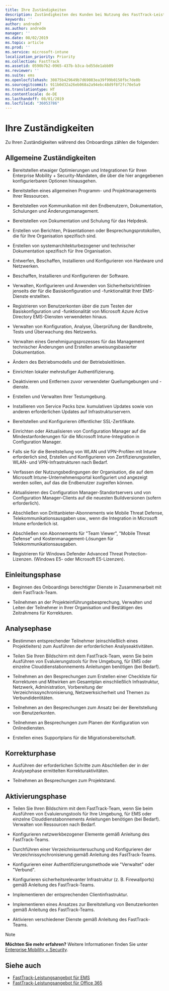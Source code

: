 ```yaml
---
title: Ihre Zuständigkeiten
description: Zuständigkeiten des Kunden bei Nutzung des FastTrack-Leistungsangebots
keywords: ''
author: andredm7
ms.author: andredm
manager: ''
ms.date: 08/02/2019
ms.topic: article
ms.prod: ''
ms.service: microsoft-intune
localization_priority: Priority
ms.collection: FastTrack
ms.assetid: 0590b7b2-0965-437b-b3ca-bd55de1abb09
ms.reviewer: ''
ms.suite: ems
ms.openlocfilehash: 30875b429649b7d69083ea39f99b0158fbc7de0b
ms.sourcegitcommit: 911b0d32a26eb068a2a94ebc48d9f8f2fc70e5a9
ms.translationtype: HT
ms.contentlocale: de-DE
ms.lasthandoff: 08/01/2019
ms.locfileid: "36053786"
---
```

# <a name="your-responsibilities"></a>Ihre Zuständigkeiten

Zu Ihren Zuständigkeiten während des Onboardings zählen die folgenden:

## <a name="general-responsibilities"></a>Allgemeine Zuständigkeiten

-   Bereitstellen etwaiger Optimierungen und Integrationen für Ihren Enterprise Mobility + Security-Mandaten, die über die hier angegebenen konfigurierbaren Optionen hinausgehen.

-   Bereitstellen eines allgemeinen Programm- und Projektmanagements Ihrer Ressourcen.

-   Bereitstellen von Kommunikation mit den Endbenutzern, Dokumentation, Schulungen und Änderungsmanagement.

-   Bereitstellen von Dokumentation und Schulung für das Helpdesk.

-   Erstellen von Berichten, Präsentationen oder Besprechungsprotokollen, die für Ihre Organisation spezifisch sind.

-   Erstellen von systemarchitekturbezogener und technischer Dokumentation spezifisch für Ihre Organisation.

-   Entwerfen, Beschaffen, Installieren und Konfigurieren von Hardware und Netzwerken.

-   Beschaffen, Installieren und Konfigurieren der Software.

-   Verwalten, Konfigurieren und Anwenden von Sicherheitsrichtlinien jenseits der für die Basiskonfiguration und -funktionalität Ihrer EMS-Dienste erstellten.

-   Registrieren von Benutzerkonten über die zum Testen der Basiskonfiguration und -funktionalität von Microsoft Azure Active Directory EMS-Diensten verwendeten hinaus.

-   Verwalten von Konfiguration, Analyse, Überprüfung der Bandbreite, Tests und Überwachung des Netzwerks.

-   Verwalten eines Genehmigungsprozesses für das Management technischer Änderungen und Erstellen anweisungsbasierter Dokumentation.

-   Ändern des Betriebsmodells und der Betriebsleitlinien.

-   Einrichten lokaler mehrstufiger Authentifizierung.

-   Deaktivieren und Entfernen zuvor verwendeter Quellumgebungen und -dienste.

-   Erstellen und Verwalten Ihrer Testumgebung.

-   Installieren von Service Packs bzw. kumulativen Updates sowie von anderen erforderlichen Updates auf Infrastrukturservern.

-   Bereitstellen und Konfigurieren öffentlicher SSL-Zertifikate.

-   Einrichten oder Aktualisieren von Configuration Manager auf die Mindestanforderungen für die Microsoft Intune-Integration in Configuration Manager.

-   Falls sie für die Bereitstellung von WLAN und VPN-Profilen mit Intune erforderlich sind, Erstellen und Konfigurieren von Zertifizierungsstellen, WLAN- und VPN-Infrastrukturen nach Bedarf.

-   Verfassen der Nutzungsbedingungen der Organisation, die auf dem Microsoft Intune-Unternehmensportal konfiguriert und angezeigt werden sollen, auf das die Endbenutzer zugreifen können.

-   Aktualisieren des Configuration Manager-Standortservers und von Configuration Manager-Clients auf die neuesten Buildversionen (sofern erforderlich).

-   Abschließen von Drittanbieter-Abonnements wie Mobile Threat Defense, Telekommunikationsausgaben usw., wenn die Integration in Microsoft Intune erforderlich ist.

-   Abschließen von Abonnements für "Team Viewer", "Mobile Threat Defense" und Kostenmanagement-Lösungen für Telekommunikationsausgaben.

-   Registrieren für Windows Defender Advanced Threat Protection-Lizenzen. (Windows E5- oder Microsoft E5-Lizenzen).

## <a name="initiate-phase"></a>Einleitungsphase

-   Beginnen des Onboardings berechtigter Dienste in Zusammenarbeit mit dem FastTrack-Team.

-   Teilnehmen an der Projekteinführungsbesprechung, Verwalten und Leiten der Teilnehmer in Ihrer Organisation und Bestätigen des Zeitrahmens für Korrekturen.

## <a name="assess-phase"></a>Analysephase

-   Bestimmen entsprechender Teilnehmer (einschließlich eines Projektleiters) zum Ausführen der erforderlichen Analyseaktivitäten.

-   Teilen Sie Ihren Bildschirm mit dem FastTrack-Team, wenn Sie beim Ausführen von Evaluierungstools für Ihre Umgebung, für EMS oder einzelne Clouddienstabonnements Anleitungen benötigen (bei Bedarf).

-   Teilnehmen an den Besprechungen zum Erstellen einer Checkliste für Korrekturen und Mitwirken am Gesamtplan einschließlich Infrastruktur, Netzwerk, Administration, Vorbereitung der Verzeichnissynchronisierung, Netzwerksicherheit und Themen zu Verbundidentitäten.

-   Teilnehmen an den Besprechungen zum Ansatz bei der Bereitstellung von Benutzerkonten.

-   Teilnehmen an Besprechungen zum Planen der Konfiguration von Onlinediensten.

-   Erstellen eines Supportplans für die Migrationsbereitschaft.

## <a name="remediate-phase"></a>Korrekturphase

-   Ausführen der erforderlichen Schritte zum Abschließen der in der Analysephase ermittelten Korrekturaktivitäten.

-   Teilnehmen an Besprechungen zum Projektstand.

## <a name="enable-phase"></a>Aktivierungsphase

-   Teilen Sie Ihren Bildschirm mit dem FastTrack-Team, wenn Sie beim Ausführen von Evaluierungstools für Ihre Umgebung, für EMS oder einzelne Clouddienstabonnements Anleitungen benötigen (bei Bedarf). Verwalten von Ressourcen nach Bedarf.

-   Konfigurieren netzwerkbezogener Elemente gemäß Anleitung des FastTrack-Teams.

-   Durchführen einer Verzeichnisuntersuchung und Konfigurieren der Verzeichnissynchronisierung gemäß Anleitung des FastTrack-Teams.

-   Konfigurieren einer Authentifizierungsmethode wie "Verwaltet" oder "Verbund". 

-   Konfigurieren sicherheitsrelevanter Infrastruktur (z. B. Firewallports) gemäß Anleitung des FastTrack-Teams.

-   Implementieren der entsprechenden Clientinfrastruktur.

-   Implementieren eines Ansatzes zur Bereitstellung von Benutzerkonten gemäß Anleitung des FastTrack-Teams.

-   Aktivieren verschiedener Dienste gemäß Anleitung des FastTrack-Teams.

> [!NOTE]
> **Möchten Sie mehr erfahren?** Weitere Informationen finden Sie unter [Enterprise Mobility + Security](https://www.microsoft.com/en-us/cloud-platform/enterprise-mobility).

## <a name="see-also"></a>Siehe auch

- [FastTrack-Leistungsangebot für EMS](EMS-fasttrack-benefit-for-EMS.md)
- [FastTrack-Leistungsangebot für Office 365](O365-fasttrack-benefit-for-office-365.md)

